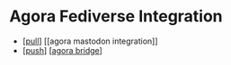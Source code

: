# Agora Fediverse Integration

- [[pull]] [[agora mastodon integration]]
- [[push]] [[agora bridge]]


[//begin]: # "Autogenerated link references for markdown compatibility"
[pull]: pull "Pull"
[push]: push "Push"
[agora bridge]: agora-bridge "Agora Bridge"
[//end]: # "Autogenerated link references"